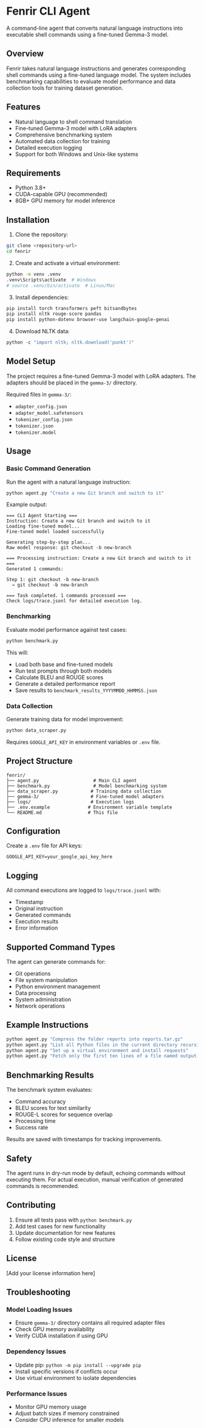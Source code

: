 # Fenrir CLI Agent

A command-line agent that converts natural language instructions into executable shell commands using a fine-tuned Gemma-3 model.

## Overview

Fenrir takes natural language instructions and generates corresponding shell commands using a fine-tuned language model. The system includes benchmarking capabilities to evaluate model performance and data collection tools for training dataset generation.

## Features

- Natural language to shell command translation
- Fine-tuned Gemma-3 model with LoRA adapters
- Comprehensive benchmarking system
- Automated data collection for training
- Detailed execution logging
- Support for both Windows and Unix-like systems

## Requirements

- Python 3.8+
- CUDA-capable GPU (recommended)
- 8GB+ GPU memory for model inference

## Installation

1. Clone the repository:
```bash
git clone <repository-url>
cd fenrir
```

2. Create and activate a virtual environment:
```bash
python -m venv .venv
.venv\Scripts\activate  # Windows
# source .venv/bin/activate  # Linux/Mac
```

3. Install dependencies:
```bash
pip install torch transformers peft bitsandbytes
pip install nltk rouge-score pandas
pip install python-dotenv browser-use langchain-google-genai
```

4. Download NLTK data:
```python
python -c "import nltk; nltk.download('punkt')"
```

## Model Setup

The project requires a fine-tuned Gemma-3 model with LoRA adapters. The adapters should be placed in the `gemma-3/` directory.

Required files in `gemma-3/`:
- `adapter_config.json`
- `adapter_model.safetensors`
- `tokenizer_config.json`
- `tokenizer.json`
- `tokenizer.model`

## Usage

### Basic Command Generation

Run the agent with a natural language instruction:

```bash
python agent.py "Create a new Git branch and switch to it"
```

Example output:
```
=== CLI Agent Starting ===
Instruction: Create a new Git branch and switch to it
Loading fine-tuned model...
Fine-tuned model loaded successfully

Generating step-by-step plan...
Raw model response: git checkout -b new-branch

=== Processing instruction: Create a new Git branch and switch to it ===
Generated 1 commands:

Step 1: git checkout -b new-branch
  → git checkout -b new-branch

=== Task completed. 1 commands processed ===
Check logs/trace.jsonl for detailed execution log.
```

### Benchmarking

Evaluate model performance against test cases:

```bash
python benchmark.py
```

This will:
- Load both base and fine-tuned models
- Run test prompts through both models
- Calculate BLEU and ROUGE scores
- Generate a detailed performance report
- Save results to `benchmark_results_YYYYMMDD_HHMMSS.json`

### Data Collection

Generate training data for model improvement:

```bash
python data_scraper.py
```

Requires `GOOGLE_API_KEY` in environment variables or `.env` file.

## Project Structure

```
fenrir/
├── agent.py                    # Main CLI agent
├── benchmark.py                # Model benchmarking system
├── data_scraper.py            # Training data collection
├── gemma-3/                   # Fine-tuned model adapters
├── logs/                      # Execution logs
├── .env.example              # Environment variable template
└── README.md                 # This file
```

## Configuration

Create a `.env` file for API keys:

```
GOOGLE_API_KEY=your_google_api_key_here
```

## Logging

All command executions are logged to `logs/trace.jsonl` with:
- Timestamp
- Original instruction
- Generated commands
- Execution results
- Error information

## Supported Command Types

The agent can generate commands for:
- Git operations
- File system manipulation
- Python environment management
- Data processing
- System administration
- Network operations

## Example Instructions

```bash
python agent.py "Compress the folder reports into reports.tar.gz"
python agent.py "List all Python files in the current directory recursively"
python agent.py "Set up a virtual environment and install requests"
python agent.py "Fetch only the first ten lines of a file named output.log"
```

## Benchmarking Results

The benchmark system evaluates:
- Command accuracy
- BLEU scores for text similarity
- ROUGE-L scores for sequence overlap
- Processing time
- Success rate

Results are saved with timestamps for tracking improvements.

## Safety

The agent runs in dry-run mode by default, echoing commands without executing them. For actual execution, manual verification of generated commands is recommended.

## Contributing

1. Ensure all tests pass with `python benchmark.py`
2. Add test cases for new functionality
3. Update documentation for new features
4. Follow existing code style and structure

## License

[Add your license information here]

## Troubleshooting

### Model Loading Issues
- Ensure `gemma-3/` directory contains all required adapter files
- Check GPU memory availability
- Verify CUDA installation if using GPU

### Dependency Issues
- Update pip: `python -m pip install --upgrade pip`
- Install specific versions if conflicts occur
- Use virtual environment to isolate dependencies

### Performance Issues
- Monitor GPU memory usage
- Adjust batch sizes if memory constrained
- Consider CPU inference for smaller models
